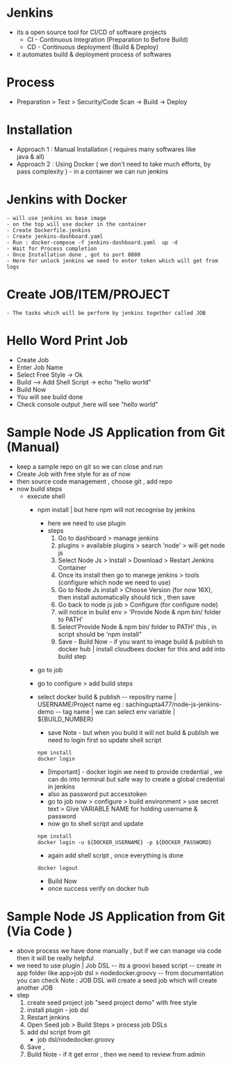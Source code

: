 # Jenkins
  - its a open source tool for CI/CD of software projects
      - CI - Continuous Integration (Preparation to Before Build)
       - CD - Continuous deployment (Build & Deploy)
  - it automates build & deployment process of softwares
  
# Process
  - Preparation > Test > Security/Code Scan -> Build -> Deploy  

# Installation 
  - Approach 1 : Manual Installation ( requires many softwares like  
                 java & all)
  - Approach 2 : Using Docker ( we don't need to take much efforts, by 
                 pass complexity )
                 - in a container we can run jenkins

# Jenkins with Docker
    - will use jenkins as base image
    - on the top will use docker in the container
    - Create Dockerfile.jenkins
    - Create jenkins-dashboard.yaml
    - Run : docker-compose -f jenkins-dashboard.yaml  up -d
    - Wait for Process completion
    - Once Installation done , got to port 8080
    - Here for unlock jenkins we need to enter token which will get from logs

# Create JOB/ITEM/PROJECT
    - The tasks which will be perform by jenkins together called JOB


# Hello Word Print Job
   - Create Job 
   - Enter Job Name 
   - Select Free Style -> Ok
   - Build --> Add Shell Script -> echo "hello world"
   - Build Now
   - You will see build done 
   - Check console output ,here will see "hello world"

# Sample Node JS Application from Git (Manual)
   - keep a sample repo on git so we can close and run
   - Create Job with free style for as of now
   - then source code management , choose git , add repo 
   - now build steps
      - execute shell
        - npm install | but here npm will not recognise by jenkins 
           - here we need to use plugin
           - steps
             1. Go to dashboard > manage jenkins
             2. plugins >  available plugins > search 'node' > will get node js
             3. Select Node Js > Install > Download > Restart Jenkins Container
             4. Once its install then go to manege jenkins > tools (configure which node we need to use)
             5. Go to Node Js install > Choose Version (for now 16X), then install automatically should tick , then save
             6. Go back to node js job > Configure (for configure node)
             7. will notice in build env > 'Provide Node & npm bin/ folder to PATH'
             8. Select'Provide Node & npm bin/ folder to PATH' this , in script should be 'npm install" 
             9. Save
    - Build Now
    - if you want to image build & publish to docker hub | install cloudbees docker for this and add into build step
        - go to job
        - go to configure > add build steps
        - select docker build & publish
          -- repositry name | USERNAME/Project name eg : sachingupta477/node-js-jenkins-demo
          -- tag name | we can select env variable | ${BUILD_NUMBER}
          - save
          Note - but when you build it will not build & publish we need to login first 
          so update shell script
          ```
          npm install
          docker login
          ```
          - [Important] - docker login we need to provide credential , we can do into terminal but safe way to create a global credential in jenkins
          - also as password put accesstoken
          - go to job now > configure > build environment > use secret text > Give VARIABLE NAME for holding username & password
          - now go to shell script and update

          ```
          npm install
          docker login -u ${DOCKER_USERNAME} -p ${DOCKER_PASSWORD}
          ```
          - again add shell script  , once everything is done
          ```
          docker logout
          ```
          - Build Now 
          - once success verify on docker hub
    
# Sample Node JS Application from Git (Via Code )
  - above process we have done manually , but if we can manage via code then it will be really helpful
  - we need to use plugin | Job DSL
    -- its a groovi based script
    -- create in app folder like app>job dsl > nodedocker.groovy
    -- from documentation you can check 
    Note : JOB DSL will create a seed job which will create another JOB
  - step
       1. create seed project job "seed project demo" with free style
       2. install plugin - job dsl
       3. Restart jenkins
       4. Open Seed job > Build Steps > process job DSLs
       5. add dsl script from git 
          - job dsl/nodedocker.groovy
       6. Save ,
       7. Build 
       Note - if it get error , then we need to review from admin